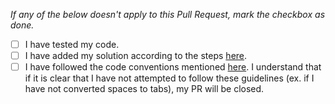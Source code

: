 _If any of the below doesn't apply to this Pull Request, mark the checkbox as done._

- [ ] I have tested my code.
- [ ] I have added my solution according to the steps [here](https://usaco.guide/general/adding-solution#steps).
- [ ] I have followed the code conventions mentioned [here](https://usaco.guide/general/adding-solution/#code-conventions). I understand that if it is clear that I have not attempted to follow these guidelines (ex. if I have not converted spaces to tabs), my PR will be closed.
